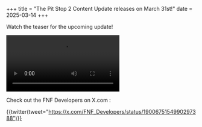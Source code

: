 +++
title = "The Pit Stop 2 Content Update releases on March 31st!"
date = 2025-03-14
+++

Watch the teaser for the upcoming update!

<!-- more -->

<video src="/img/2025-03-14/update-teaser-pitstop-2.mp4" controls="controls">
</video>

Check out the FNF Developers on X.com : 

{{twitter(tweet="https://x.com/FNF_Developers/status/1900675154990297388")}}

